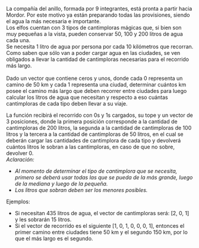 <p>La compañía del anillo, formada por 9 integrantes, está pronta a partir hacia Mordor. Por este motivo ya están preparando todas las provisiones, siendo el agua la más necesaria e importante.<br/>Los elfos cuentan con 3 tipos de cantimploras mágicas que, si bien son muy pequeñas a la vista, pueden conservar 50, 100 y 200 litros de agua cada una.<br/>Se necesita 1 litro de agua por persona por cada 10 kilómetros que recorran. Como saben que sólo van a poder cargar agua en las ciudades, se ven obligados a llevar la cantidad de cantimploras necesarias para el recorrido más largo.<br/><br/>Dado un vector que contiene ceros y unos, donde cada 0 representa un camino de 50 km y cada 1 representa una ciudad, determinar cuántos km posee el camino más largo que deben recorrer entre ciudades para luego calcular los litros de agua que necesitan y respecto a eso cuántas cantimploras de cada tipo deben llevar a su viaje.</p><p>La función recibirá el recorrido con 0s y 1s cargados, su tope y un vector de 3 posiciones, donde la primera posición corresponde a la cantidad de cantimploras de 200 litros, la segunda a la cantidad de cantimploras de 100 litros y la tercera a la cantidad de cantimploras de 50 litros, en el cual se deberán cargar las cantidades de cantimplora de cada tipo y devolverá cuántos litros le sobran a las cantimploras, en caso de que no sobre, devolver 0.<br/><i>Aclaración: <br/></i></p><ul><li><i>Al momento de determinar el tipo de cantimplora que se necesita, primero se deberá usar todas las que se pueda de la más grande, luego de la mediana y luego de la pequeña.</i></li><li><i>Los litros que sobran deben ser los menores posibles.</i></li></ul><p>Ejemplos: </p><ul><li>Si necesitan 435 litros de agua, el vector de cantimploras será: [2, 0, 1] y les sobrarán 15 litros.<br/></li><li>Si el vector de recorrido es el siguiente [1, 0, 1, 0, 0, 0, 1], entonces el primer camino entre ciudades tiene 50 km y el segundo 150 km, por lo que el más largo es el segundo.<br/></li></ul>